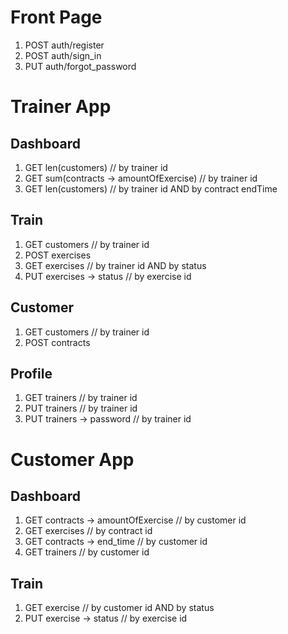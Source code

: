 # Front Page
1. POST auth/register
2. POST auth/sign_in
3. PUT auth/forgot_password

# Trainer App
## Dashboard
1. GET len(customers)  // by trainer id
2. GET sum(contracts -> amountOfExercise) // by trainer id
3. GET len(customers) // by trainer id AND by contract endTime

## Train
1. GET customers // by trainer id
2. POST exercises
3. GET exercises // by trainer id AND by status
4. PUT exercises -> status // by exercise id

## Customer
1. GET customers // by trainer id
2. POST contracts

## Profile
1. GET trainers // by trainer id
2. PUT trainers // by trainer id 
3. PUT trainers -> password // by trainer id

# Customer App
## Dashboard
1. GET contracts -> amountOfExercise // by customer id
2. GET exercises // by contract id
3. GET contracts -> end_time // by customer id
3. GET trainers // by customer id

## Train
1. GET exercise // by customer id AND by status
2. PUT exercise -> status // by exercise id
